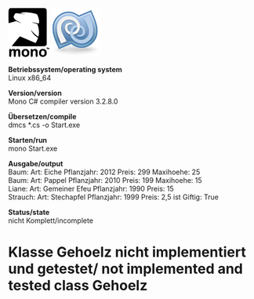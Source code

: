 ![Mono Logo1](https://github.com/OlafGroh/OOP/blob/master/C%23/images/logo.png)
![Mono Logo2](https://github.com/OlafGroh/OOP/blob/master/C%23/images/logo2.png)


__Betriebssystem/operating system__  
Linux x86_64

__Version/version__  
Mono C# compiler version 3.2.8.0

__Übersetzen/compile__  
dmcs *.cs -o Start.exe

__Starten/run__    
mono Start.exe


__Ausgabe/output__  
Baum: Art: Eiche Pflanzjahr: 2012 Preis: 299 Maxihoehe: 25  
Baum: Art: Pappel Pflanzjahr: 2010 Preis: 199 Maxihoehe: 15  
Liane: Art:  Gemeiner Efeu Pflanzjahr: 1990 Preis: 15  
Strauch: Art: Stechapfel Pflanzjahr: 1999 Preis: 2,5 ist Giftig: True  

__Status/state__  
nicht Komplett/incomplete
# Klasse Gehoelz nicht implementiert und getestet/ not implemented and tested class Gehoelz  

